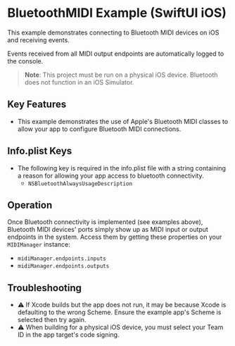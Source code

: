 # BluetoothMIDI Example (SwiftUI iOS)

This example demonstrates connecting to Bluetooth MIDI devices on iOS and receiving events.

Events received from all MIDI output endpoints are automatically logged to the console.

> **Note**: This project must be run on a physical iOS device. Bluetooth does not function in an iOS Simulator.

## Key Features

- This example demonstrates the use of Apple's Bluetooth MIDI classes to allow your app to configure Bluetooth MIDI connections.

## Info.plist Keys

- The following key is required in the info.plist file with a string containing a reason for allowing your app access to bluetooth connectivity.
  - `NSBluetoothAlwaysUsageDescription`

## Operation

Once Bluetooth connectivity is implemented (see examples above), Bluetooth MIDI devices' ports simply show up as MIDI input or output endpoints in the system. Access them by getting these properties on your `MIDIManager` instance:

- `midiManager.endpoints.inputs`
- `midiManager.endpoints.outputs`

## Troubleshooting

- ⚠️ If Xcode builds but the app does not run, it may be because Xcode is defaulting to the wrong Scheme. Ensure the example app's Scheme is selected then try again.
- ⚠️ When building for a physical iOS device, you must select your Team ID in the app target's code signing.
